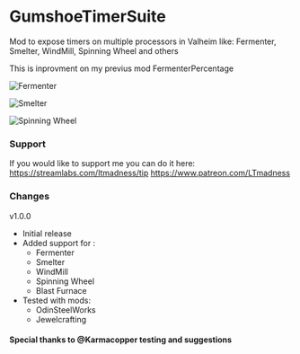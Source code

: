 # GumshoeTimerSuite
Mod to expose timers on multiple processors in Valheim like:
 Fermenter, Smelter, WindMill, Spinning Wheel and others
 
This is inprovment on my previus mod FermenterPercentage

![Fermenter](https://camo.githubusercontent.com/f91a0e6471f600a5b4dd6548aacec4b7a7541b14f4d24a429762738dbcd93e39/68747470733a2f2f73382e67696679752e636f6d2f696d616765732f696d616765303165333938306235633832633265612e706e67)

![Smelter](https://pasteboard.co/FAe87mLA5ib8.png)

![Spinning Wheel](https://pasteboard.co/ZPRsHyvQu5zx.png)

### Support
If you would like to support me you can do it here: 
https://streamlabs.com/ltmadness/tip
https://www.patreon.com/LTmadness

### Changes
v1.0.0
- Initial release
- Added support for :
	* Fermenter
	* Smelter
	* WindMill
	* Spinning Wheel
	* Blast Furnace
- Tested with mods:
	* OdinSteelWorks
	* Jewelcrafting
	
#### Special thanks to @Karmacopper testing and suggestions
